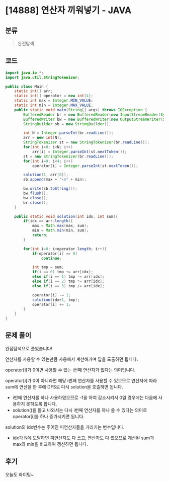 # [14888] 연산자 끼워넣기 - JAVA

## 분류
> 완전탐색

## 코드
```java
import java.io.*;
import java.util.StringTokenizer;

public class Main {
    static int[] arr;
    static int[] operator = new int[4];
    static int max = Integer.MIN_VALUE;
    static int min = Integer.MAX_VALUE;
    public static void main(String[] args) throws IOException {
        BufferedReader br = new BufferedReader(new InputStreamReader(System.in));
        BufferedWriter bw = new BufferedWriter(new OutputStreamWriter(System.out));
        StringBuilder sb = new StringBuilder();

        int N = Integer.parseInt(br.readLine());
        arr = new int[N];
        StringTokenizer st = new StringTokenizer(br.readLine());
        for(int i=0; i<N; i++)
            arr[i] = Integer.parseInt(st.nextToken());
        st = new StringTokenizer(br.readLine());
        for(int i=0; i<4; i++)
            operator[i] = Integer.parseInt(st.nextToken());

        solution(1, arr[0]);
        sb.append(max + "\n" + min);

        bw.write(sb.toString());
        bw.flush();
        bw.close();
        br.close();
    }

    public static void solution(int idx, int sum){
        if(idx == arr.length){
            max = Math.max(max, sum);
            min = Math.min(min, sum);
            return;
        }

        for(int i=0; i<operator.length; i++){
            if(operator[i] == 0)
                continue;

            int tmp = sum;
            if(i == 0) tmp += arr[idx];
            else if(i == 1) tmp -= arr[idx];
            else if(i == 2) tmp *= arr[idx];
            else if(i == 3) tmp /= arr[idx];

            operator[i] -= 1;
            solution(idx+1, tmp);
            operator[i] += 1;
        }
    }
}
```

## 문제 풀이
완점탐색으로 풀었습니다!

연산자를 사용할 수 있는만큼 사용해서 계산해가며 답을 도출하면 됩니다.

operator[i]가 0이면 사용할 수 있는 i번째 연산자가 없다는 의미입니다.

operator[i]가 0이 아니라면 해당 i번째 연산자를 사용할 수 있으므로 연산자에 따라 sum에 연산을 한 후에 DFS로 다시 solution을 호출하면 됩니다.
   - i번째 연산자를 하나 사용하였으므로 -1을 하여 감소시켜서 0일 경우에는 다음에 사용하지 못하도록 합니다.
   - solution()을 돌고 나와서는 다시 i번째 연산자를 하나 쓸 수 있다는 의미로 operator[i]를 하나 증가시키면 됩니다.

solution의 idx변수는 주어진 피연산자들을 가리키는 변수입니다.
   - idx가 N에 도달하면 피연산자도 다 쓰고, 연산자도 다 썼으므로 계산된 sum과 max와 min을 비교하여 갱신하면 됩니다.

## 후기
오늘도 화이팅~